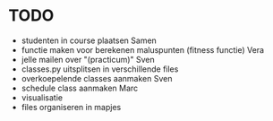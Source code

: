 # TODO

- studenten in course plaatsen                                  Samen
- functie maken voor berekenen maluspunten (fitness functie)    Vera
- jelle mailen over "(practicum)"                               Sven
- classes.py uitsplitsen in verschillende files
- overkoepelende classes aanmaken                               Sven
- schedule class aanmaken                                       Marc
- visualisatie
- files organiseren in mapjes
